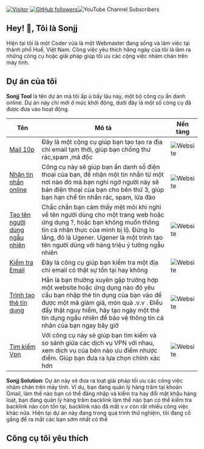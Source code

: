 
[![Visitor](https://visitor-badge.laobi.icu/badge?page_id=public-sonjj/public-sonjj)](https://github.com/public-sonjj) [![GitHub followers](https://img.shields.io/github/followers/public-sonjj.svg?style=social&label=Follow)](https://github.com/public-sonjj?tab=followers)![YouTube Channel Subscribers](https://img.shields.io/youtube/channel/subscribers/UCIevahX9MAHLL321q_x9-RQ?style=social)
## Hey! 👋, Tôi là Sonjj
Hiện tại tôi là một Coder vừa là một Webmaster đang sống và làm việc tại thành phố Huế, Việt Nam. Công việc yêu thích hằng ngày của tôi là làm ra những công cụ hoặc giải pháp giúp tối ưu các cộng việc nhàm chán trên máy tính. 
## Dự án của tôi
**Sonjj Tool**  là tên dự án mà tôi ấp ủ bấy lâu này, một bộ công cụ ẩn danh online. Dự án này chỉ mới ở mức khởi động, dưới đây là một số công cụ đã được đưa vào hoạt động.

| Tên | Mô tả | Nền tảng |
| --------------- | --------------- | --------------- |
| [Mail 10p](https://smailpro.com "Mail 10p") | Đây là một cộng cụ giúp bạn tạo tạo ra địa chỉ email tạm thời, giúp bạn chống thư rác,spam ,mã độc | ![Website](https://img.shields.io/badge/website-live-green "Website") |
| [Nhận tin nhắn online](https://smser.net "Nhận tin nhắn online") | Công cụ này sẽ giúp bạn ẩn danh số điện thoại của bạn, để nhận một tin nhắn từ một nơi nào đó mà bạn nghi ngờ người này sẽ bán điện thoại của bạn cho bên thứ 3, giúp bạn hạn chế tin nhắn rác, spam, lừa đảo |  ![Website](https://img.shields.io/badge/website-live-green "Website") |
| [Tạo tên người dùng ngẫu nhiên](https://ugener.com "Tạo tên người dùng ngẫu nhiên") | Chắc chắn bạn cảm thấy mệt mỏi khi nghĩ về tên người dùng cho một trang web hoặc ứng dụng ?, hoặc bạn không muốn thông tin cá nhân thực của mình bị lộ. Đừng lo lắng, đó là Ugener. Ugener là một trình tạo tên người dùng với hàng triệu ý tưởng ngẫu nhiên |  ![Website](https://img.shields.io/badge/website-live-green "Website") |
| [Kiểm tra Email](https://ychecker.com "Kiểm tra Email") | Đây là công cụ giúp bạn kiểm tra một địa chỉ email có thật sự tồn tại hay không |  ![Website](https://img.shields.io/badge/website-live-green "Website") |
| [Trình tạo thẻ tín dụng](https://cardgener.com "Trình tạo thẻ tín dụng") | Hẳn là bạn thường xuyên gặp trường hợp một website hoặc ứng dụng nào đó yêu cầu bạn nhập thẻ tín dụng của bạn vào để được một mã giảm giá, món quà .v.v . Điều đấy thật nguy hiểm, hãy tạo ngày một thẻ tín dụng ngẩu nhiên để bảo vệ thông tin cá nhân của bạn ngay bây giờ |  ![Website](https://img.shields.io/badge/website-live-green "Website") |
|[Tìm kiếm Vpn](https://teahog.com/ "Tìm kiếm Vpn") | Với công cụ này sẽ giúp bạn tìm kiếm và so sánh giữa các dịch vụ VPN với nhau, xem dịch vụ của bên nào ưu điểm nhược điểm. Giúp bạn đưa ra lựa chọn chính xác hơn |  ![Website](https://img.shields.io/badge/website-live-green "Website") |

**Sonjj Solution**: Dự án này sẽ đưa ra loạt giải pháp tối ưu các công việc nhàm chán trên máy tính. Ví dụ, bạn đang quản lý hàng trăm tại khoản Gmail, làm thế nào bạn có thể đăng nhập và kiểm tra hay đổi mật khẩu hàng loạt, bạn đang quản lý hàng trăm backlink làm thể nào bạn có thể kiểm tra backlink nào còn tồn tại, backlink nào đã mất v.v còn rất nhiều công việc khác nữa. Hiện tại dự án này đang trong quá trình thử nghiệm, tôi đang cố gắng để ra mắt các bạn sớm nhất có thể

## Công cụ tôi yêu thích

